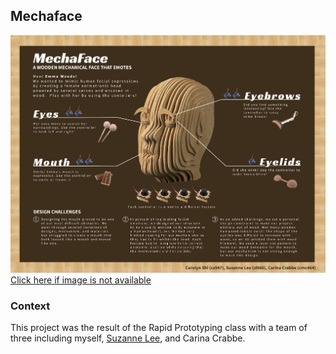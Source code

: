 ## Mechaface


![EmmaWoods](https://github.com/cs947/cs947.github.io/blob/master/assets/img/mechafaceposter.png)
[Click here if image is not available](https://github.com/cs947/cs947.github.io/blob/master/assets/img/mechafaceposter.png)

### Context

This project was the result of the Rapid Prototyping class with a team of three including myself, [Suzanne Lee](http://suzanneleeux.com/), and Carina Crabbe.
